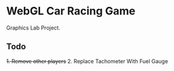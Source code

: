 
# WebGL Car Racing Game

Graphics Lab Project.

## Todo

~~1. Remove other players~~
2. Replace Tachometer With Fuel Gauge
